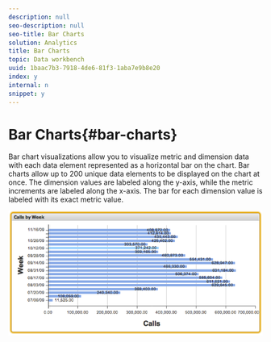 ```yaml
---
description: null
seo-description: null
seo-title: Bar Charts
solution: Analytics
title: Bar Charts
topic: Data workbench
uuid: 1baac7b3-7918-4de6-81f3-1aba7e9b8e20
index: y
internal: n
snippet: y
---
```


# Bar Charts{#bar-charts}

Bar chart visualizations allow you to visualize metric and dimension data with each data element represented as a horizontal bar on the chart. Bar charts allow up to 200 unique data elements to be displayed on the chart at once. The dimension values are labeled along the y-axis, while the metric increments are labeled along the x-axis. The bar for each dimension value is labeled with its exact metric value.

![](assets/bar_chart.png)


